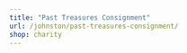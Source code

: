```yaml
---
title: "Past Treasures Consignment"
url: /johnston/past-treasures-consignment/
shop: charity
---
```

